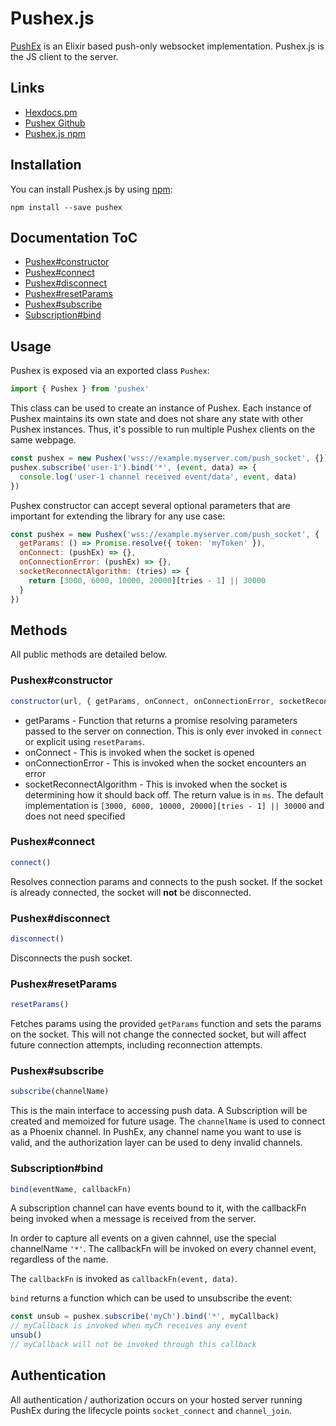 # Pushex.js

[PushEx](https://github.com/pushex-project/pushex) is an Elixir based push-only websocket implementation. Pushex.js is the
JS client to the server.

## Links

- [Hexdocs.pm](https://hexdocs.pm/push_ex)
- [Pushex Github](https://github.com/pushex-project/pushex)
- [Pushex.js npm](https://www.npmjs.com/package/pushex)

## Installation

You can install Pushex.js by using [npm](https://www.npmjs.com/package/pushex):

```
npm install --save pushex
```

## Documentation ToC

- [Pushex#constructor](#Pushexconstructor)
- [Pushex#connect](#Pushexconnect)
- [Pushex#disconnect](#Pushexdisconnect)
- [Pushex#resetParams](#PushexresetParams)
- [Pushex#subscribe](#Pushexsubscribe)
- [Subscription#bind](#Subscriptionbind)

## Usage

Pushex is exposed via an exported class `Pushex`:

```js
import { Pushex } from 'pushex'
```

This class can be used to create an instance of Pushex. Each instance of Pushex maintains its own state and does not share any state with other Pushex instances. Thus, it's possible to run multiple Pushex clients on the same webpage.

```js
const pushex = new Pushex('wss://example.myserver.com/push_socket', {})
pushex.subscribe('user-1').bind('*', (event, data) => {
  console.log('user-1 channel received event/data', event, data)
})
```

Pushex constructor can accept several optional parameters that are important for extending the library for any use case:

```js
const pushex = new Pushex('wss://example.myserver.com/push_socket', {
  getParams: () => Promise.resolve({ token: 'myToken' }),
  onConnect: (pushEx) => {},
  onConnectionError: (pushEx) => {},
  socketReconnectAlgorithm: (tries) => {
    return [3000, 6000, 10000, 20000][tries - 1] || 30000
  }
})
```

## Methods

All public methods are detailed below.

### Pushex#constructor

```js
constructor(url, { getParams, onConnect, onConnectionError, socketReconnectAlgorithm })
```

* getParams - Function that returns a promise resolving parameters passed to the server on connection. This is only ever invoked in `connect` or explicit using `resetParams`.
* onConnect - This is invoked when the socket is opened
* onConnectionError - This is invoked when the socket encounters an error
* socketReconnectAlgorithm - This is invoked when the socket is determining how it should back off. The return value is in `ms`. The default implementation is `[3000, 6000, 10000, 20000][tries - 1] || 30000` and does not need specified

### Pushex#connect

```js
connect()
```

Resolves connection params and connects to the push socket. If the socket is already connected, the socket will **not** be disconnected.

### Pushex#disconnect

```js
disconnect()
```

Disconnects the push socket.

### Pushex#resetParams

```js
resetParams()
```

Fetches params using the provided `getParams` function and sets the params on the socket. This will not change the connected socket, but will affect future connection attempts, including reconnection attempts.

### Pushex#subscribe

```js
subscribe(channelName)
```

This is the main interface to accessing push data. A Subscription will be created and memoized for future usage. The `channelName` is used to connect as a Phoenix channel. In PushEx, any channel name you want to use is valid, and the authorization layer can be used to deny invalid channels.

### Subscription#bind

```js
bind(eventName, callbackFn)
```

A subscription channel can have events bound to it, with the callbackFn being invoked when a message is received from the server.

In order to capture all events on a given cahnnel, use the special channelName `'*'`. The callbackFn will be invoked on every channel event, regardless of the name.

The `callbackFn` is invoked as `callbackFn(event, data)`.

`bind` returns a function which can be used to unsubscribe the event:

```js
const unsub = pushex.subscribe('myCh').bind('*', myCallback)
// myCallback is invoked when myCh receives any event
unsub()
// myCallback will not be invoked through this callback
```

## Authentication

All authentication / authorization occurs on your hosted server running PushEx during the lifecycle points `socket_connect` and `channel_join`.
